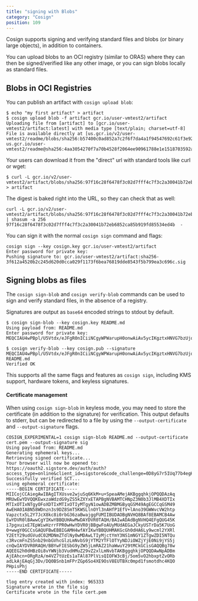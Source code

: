 ```yaml
---
title: "signing with Blobs"
category: "Cosign"
position: 109
---
```


Cosign supports signing and verifying standard files and blobs (or binary large objects), in addition to containers.

You can upload blobs to an OCI registry (similar to ORAS) where they can then be signed/verified like any other image, or you can sign blobs locally as standard files.

## Blobs in OCI Registries

You can publish an artifact with `cosign upload blob`:

```shell
$ echo "my first artifact" > artifact
$ cosign upload blob -f artifact gcr.io/user-vmtest2/artifact
Uploading file from [artifact] to [gcr.io/user-vmtest2/artifact:latest] with media type [text/plain; charset=utf-8]
File is available directly at [us.gcr.io/v2/user-vmtest2/readme/blobs/sha256:b57400c0ad852a7c2f6f7da4a1f94547692c61f3e921a49ba3a41805ae8e1e99]
us.gcr.io/user-vmtest2/readme@sha256:4aa3054270f7a70b4528f2064ee90961788e1e1518703592ae4463de3b889dec
```

Your users can download it from the "direct" url with standard tools like curl or wget:

```shell
$ curl -L gcr.io/v2/user-vmtest2/artifact/blobs/sha256:97f16c28f6478f3c02d7fff4c7f3c2a30041b72eb6852ca85b919fd85534ed4b > artifact
```

The digest is baked right into the URL, so they can check that as well:

```shell
curl -L gcr.io/v2/user-vmtest2/artifact/blobs/sha256:97f16c28f6478f3c02d7fff4c7f3c2a30041b72eb6852ca85b919fd85534ed4b | shasum -a 256
97f16c28f6478f3c02d7fff4c7f3c2a30041b72eb6852ca85b919fd85534ed4b  -
```

You can sign it with the normal `cosign sign` command and flags:

```shell
cosign sign --key cosign.key gcr.io/user-vmtest2/artifact
Enter password for private key:
Pushing signature to: gcr.io/user-vmtest2/artifact:sha256-3f612a4520b2c245d620d0cca029f1173f6bea76819dde8543f5b799ea3c696c.sig
```

## Signing blobs as files

The `cosign sign-blob` and `cosign verify-blob` commands can be used to sign and verify standard files, in the absence of a registry.

Signatures are output as `base64` encoded strings to stdout by default.

```shell
$ cosign sign-blob --key cosign.key README.md
Using payload from: README.md
Enter password for private key:
MEQCIAU4wPBpl/U5Vtdx/eJFgR0nICiiNCgyWPWarupH0onwAiAv5ycIKgztxHNVG7bzUjqHuvK2gsc4MWxwDgtDh0JINw==

$ cosign verify-blob --key cosign.pub --signature MEQCIAU4wPBpl/U5Vtdx/eJFgR0nICiiNCgyWPWarupH0onwAiAv5ycIKgztxHNVG7bzUjqHuvK2gsc4MWxwDgtDh0JINw== README.md
Verified OK
```

This supports all the same flags and features as `cosign sign`, including KMS support, hardware tokens, and keyless signatures.

#### Certificate management

When using `cosign sign-blob` in keyless mode, you may need to store the certificate (in addition to the signature) for verification.
This output defaults to stderr, but can be redirected to a file by using the `--output-certificate` and `--output-signature` flags.

```shell
COSIGN_EXPERIMENTAL=1 cosign sign-blob README.md --output-certificate cert.pem --output-signature sig
Using payload from: README.md
Generating ephemeral keys...
Retrieving signed certificate...
Your browser will now be opened to:
https://oauth2.sigstore.dev/auth/auth?access_type=online&client_id=sigstore&code_challenge=0D8yG7r5IUq77b4egHdmwl0Qibx4AFeLTZDfJVwHLHU&code_challenge_method=S256&nonce=22WQwzdXicldeusZNTXuwY0WBcG&redirect_uri=http%3A%2F%2Flocalhost%3A56461%2Fauth%2Fcallback&response_type=code&scope=openid+email&state=22WQwzRfkMPUI6NIRHhpdcWFHjt
Successfully verified SCT...
using ephemeral certificate:
-----BEGIN CERTIFICATE-----
MIICojCCAiegAwIBAgITXUsve2wjuSq6KkM+u+SpeaAMejAKBggqhkjOPQQDAzAq
MRUwEwYDVQQKEwxzaWdzdG9yZS5kZXYxETAPBgNVBAMTCHNpZ3N0b3JlMB4XDTIx
MTIxOTIxNTgyOFoXDTIxMTIxOTIyMTgyN1owADBZMBMGByqGSM49AgEGCCqGSM49
AwEHA0IABN58WDnzn3s9DZ8SmT5KWSLlnOYl3nAHfP1EfV+lAno39GWWvcVW2htp
Vapzctx5L2Y7JcX8kc8i0rbG36zaBwajggFUMIIBUDAOBgNVHQ8BAf8EBAMCB4Aw
EwYDVR0lBAwwCgYIKwYBBQUHAwMwDAYDVR0TAQH/BAIwADAdBgNVHQ4EFgQUG45K
i7pgxuixE7EpWiwHzrrFPR0wHwYDVR0jBBgwFoAUyMUdAEGaJCkyUSTrDa5K7UoG
0+wwgY0GCCsGAQUFBwEBBIGAMH4wfAYIKwYBBQUHMAKGcGh0dHA6Ly9wcml2YXRl
Y2EtY29udGVudC02MDNmZTdlNy0wMDAwLTIyMjctYmY3NS1mNGY1ZTgwZDI5NTQu
c3RvcmFnZS5nb29nbGVhcGlzLmNvbS9jYTM2YTFlOTYyNDJiOWZjYjE0Ni9jYS5j
cnQwIAYDVR0RAQH/BBYwFIESbG9yZW5jLmRAZ21haWwuY29tMCkGCisGAQQBg78w
AQEEG2h0dHBzOi8vYWNjb3VudHMuZ29vZ2xlLmNvbTAKBggqhkjOPQQDAwNpADBm
AjEAhcn+ORgRzA/m4VZ7tUzEs1aTAl87PlVisQIOFW3cBj/5om5vO2hbxptZvORb
adLkAjEAqGj3Dv/DQ0BSnb1mFPrZGp6So4XE9OsV8EUTBXc0mpd1fsmotdhc4KQO
PHpisPhj
-----END CERTIFICATE-----

tlog entry created with index: 965333
Signature wrote in the file sig
Certificate wrote in the file cert.pem
```
